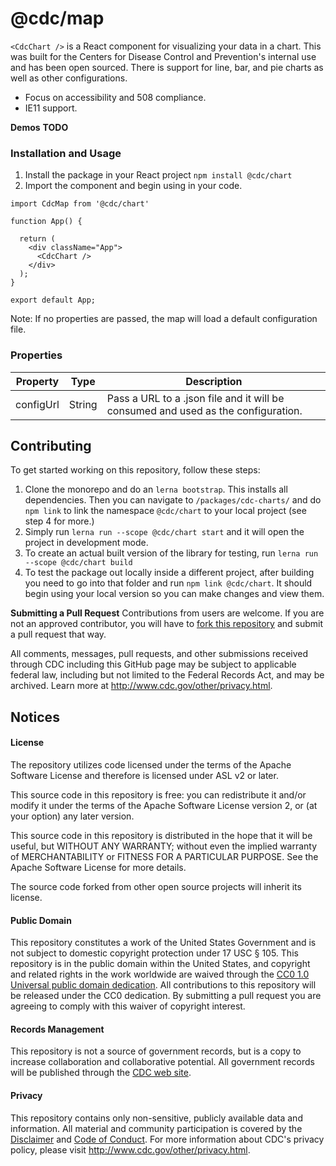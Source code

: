 # @cdc/map

`<CdcChart />` is a React component for visualizing your data in a chart. This was built for the Centers for Disease Control and Prevention's internal use and has been open sourced. There is support for line, bar, and pie charts as well as other configurations.


* Focus on accessibility and 508 compliance.
* IE11 support.

**Demos**
**TODO**

### Installation and Usage

1. Install the package in your React project `npm install @cdc/chart`
2. Import the component and begin using in your code.
```JSX
import CdcMap from '@cdc/chart'

function App() {

  return (
    <div className="App">
      <CdcChart />
    </div>
  );
}

export default App;
```

Note: If no properties are passed, the map will load a default configuration file.

### Properties

| Property          | Type     | Description                                                                                                                                                                                                                                                                             |
|-------------------|----------|-----------------------------------------------------------------------------------------------------------------------------------------------------------------------------------------------------------------------------------------------------------------------------------------|
| configUrl         | String   | Pass a URL to a .json file and it will be consumed and used as the configuration.                                                                                                                                                                                                       |

## Contributing

To get started working on this repository, follow these steps:
1. Clone the monorepo and do an `lerna bootstrap`. This installs all dependencies. Then you can navigate to `/packages/cdc-charts/` and do `npm link` to link the namespace `@cdc/chart` to your local project (see step 4 for more.)
2. Simply run `lerna run --scope @cdc/chart start` and it will open the project in development mode.
3. To create an actual built version of the library for testing, run `lerna run --scope @cdc/chart build`
4. To test the package out locally inside a different project, after building you need to go into that folder and run `npm link @cdc/chart`. It should begin using your local version so you can make changes and view them.

**Submitting a Pull Request**
Contributions from users are welcome. If you are not an approved contributor, you will have to [fork this repository](https://help.github.com/articles/fork-a-repo) and submit a pull request that way.

All comments, messages, pull requests, and other submissions received through CDC including this GitHub page may be subject to applicable federal law, including but not limited to the Federal Records Act, and may be archived. Learn more at http://www.cdc.gov/other/privacy.html.

## Notices

#### License

The repository utilizes code licensed under the terms of the Apache Software License and therefore is licensed under ASL v2 or later.

This source code in this repository is free: you can redistribute it and/or modify it under the terms of the Apache Software License version 2, or (at your option) any later version.

This source code in this repository is distributed in the hope that it will be useful, but WITHOUT ANY WARRANTY; without even the implied warranty of MERCHANTABILITY or FITNESS FOR A PARTICULAR PURPOSE. See the Apache Software License for more details.

The source code forked from other open source projects will inherit its license.

#### Public Domain

This repository constitutes a work of the United States Government and is not subject to domestic copyright protection under 17 USC § 105. This repository is in the public domain within the United States, and copyright and related rights in the work worldwide are waived through the [CC0 1.0 Universal public domain dedication](https://creativecommons.org/publicdomain/zero/1.0/). All contributions to this repository will be released under the CC0 dedication. By submitting a pull request you are agreeing to comply with this waiver of copyright interest.

#### Records Management

This repository is not a source of government records, but is a copy to increase collaboration and collaborative potential. All government records will be published through the [CDC web site](https://www.cdc.gov/).

#### Privacy

This repository contains only non-sensitive, publicly available data and information. All material and community participation is covered by the [Disclaimer](https://github.com/CDCgov/template/blob/master/DISCLAIMER.md) and [Code of Conduct](https://github.com/CDCgov/template/blob/master/code-of-conduct.md). For more information about CDC's privacy policy, please visit http://www.cdc.gov/other/privacy.html.

